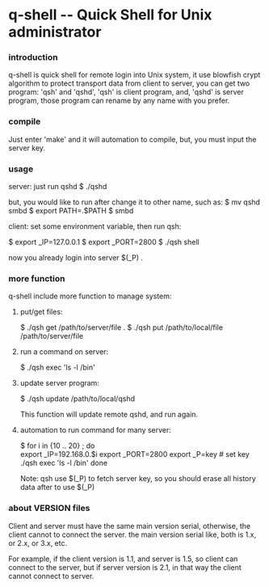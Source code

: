 q-shell -- Quick Shell for Unix administrator
=======

### introduction

q-shell is quick shell for remote login into Unix system,
it use blowfish crypt algorithm to protect transport data from client to server,
you can get two program: 'qsh' and 'qshd', 'qsh' is client program, and,
'qshd' is server program, those program can rename by any name with you prefer.

### compile

Just enter 'make' and it will automation to compile, but, you must input the 
server key.

### usage

server:
   just run qshd
   $ ./qshd

   but, you would like to run after change it to other name, such as:
   $ mv qshd smbd
   $ export PATH=.$PATH
   $ smbd

client:
   set some environment variable, then run qsh:

   $ export \_IP=127.0.0.1
   $ export \_PORT=2800
   $ ./qsh shell

   now you already login into server $(\_P) .

### more function

q-shell include more function to manage system:

1. put/get files:

   $ ./qsh get /path/to/server/file .
   $ ./qsh put /path/to/local/file  /path/to/server/file

2. run a command on server:

   $ ./qsh exec 'ls -l /bin'

3. update server program:

   $ ./qsh update /path/to/local/qshd

   This function will update remote qshd, and run again.

4. automation to run command for many server:

   $ for i in {10 .. 20} ; do \
        export \_IP=192.168.0.$i
        export \_PORT=2800
        export \_P=key   # set key
        ./qsh exec 'ls -l /bin'
     done

   Note: qsh use $(\_P) to fetch server key, so you should erase all history data after to use $(\_P)

### about VERSION files

   Client and server must have the same main version serial, otherwise, the client cannot
   to connect the server. the main version serial like, both is 1.x, or 2.x, or 3.x, etc.

   For example, if the client version is 1.1, and server is 1.5, so client can connect to
   the server, but if server version is 2.1, in that way the client cannot connect to server.


